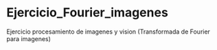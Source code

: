 # Ejercicio_Fourier_imagenes
Ejercicio procesamiento de imagenes y vision (Transformada de Fourier para imagenes)
